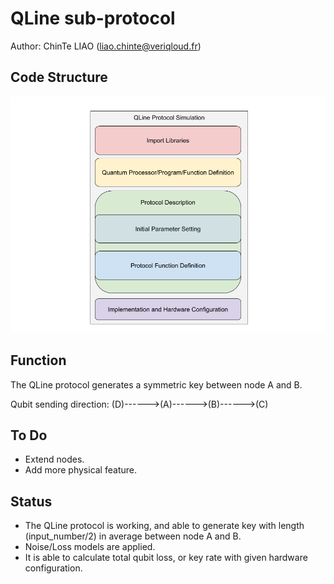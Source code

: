 # QLine sub-protocol
Author: ChinTe LIAO (liao.chinte@veriqloud.fr)

## Code Structure
![QLineSubProtocolCodeStructure](https://github.com/h-oll/netsquid-private/blob/master/QLine/QLine.png)

## Function
The QLine protocol generates a symmetric key between node A and B.

Qubit sending direction:
(D)------>(A)------>(B)------>(C)

## To Do
- Extend nodes.
- Add more physical feature.

## Status
- The QLine protocol is working, and able to generate key with length (input_number/2) in average between node A and B.
- Noise/Loss models are applied.
- It is able to calculate total qubit loss, or key rate with given hardware configuration.
